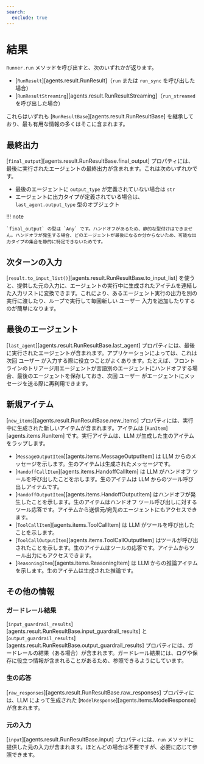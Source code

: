 ```yaml
---
search:
  exclude: true
---
```

# 結果

`Runner.run` メソッドを呼び出すと、次のいずれかが返ります。

-   [`RunResult`][agents.result.RunResult]（`run` または `run_sync` を呼び出した場合）
-   [`RunResultStreaming`][agents.result.RunResultStreaming]（`run_streamed` を呼び出した場合）

これらはいずれも [`RunResultBase`][agents.result.RunResultBase] を継承しており、最も有用な情報の多くはそこに含まれます。

## 最終出力

[`final_output`][agents.result.RunResultBase.final_output] プロパティには、最後に実行されたエージェントの最終出力が含まれます。これは次のいずれかです。

-   最後のエージェントに `output_type` が定義されていない場合は `str`
-   エージェントに出力タイプが定義されている場合は、`last_agent.output_type` 型のオブジェクト

!!! note

    `final_output` の型は `Any` です。ハンドオフがあるため、静的な型付けはできません。ハンドオフが発生する場合、どのエージェントが最後になるか分からないため、可能な出力タイプの集合を静的に特定できないためです。

## 次ターンの入力

[`result.to_input_list()`][agents.result.RunResultBase.to_input_list] を使うと、提供した元の入力に、エージェントの実行中に生成されたアイテムを連結した入力リストに変換できます。これにより、あるエージェント実行の出力を別の実行に渡したり、ループで実行して毎回新しい ユーザー 入力を追加したりするのが簡単になります。

## 最後のエージェント

[`last_agent`][agents.result.RunResultBase.last_agent] プロパティには、最後に実行されたエージェントが含まれます。アプリケーションによっては、これは次回 ユーザー が入力する際に役立つことがよくあります。たとえば、フロントラインのトリアージ用エージェントが言語別のエージェントにハンドオフする場合、最後のエージェントを保存しておき、次回 ユーザー がエージェントにメッセージを送る際に再利用できます。

## 新規アイテム

[`new_items`][agents.result.RunResultBase.new_items] プロパティには、実行中に生成された新しいアイテムが含まれます。アイテムは [`RunItem`][agents.items.RunItem] です。実行アイテムは、LLM が生成した生のアイテムをラップします。

-   [`MessageOutputItem`][agents.items.MessageOutputItem] は LLM からのメッセージを示します。生のアイテムは生成されたメッセージです。
-   [`HandoffCallItem`][agents.items.HandoffCallItem] は LLM がハンドオフ ツールを呼び出したことを示します。生のアイテムは LLM からのツール呼び出しアイテムです。
-   [`HandoffOutputItem`][agents.items.HandoffOutputItem] はハンドオフが発生したことを示します。生のアイテムはハンドオフ ツール呼び出しに対するツール応答です。アイテムから送信元/宛先のエージェントにもアクセスできます。
-   [`ToolCallItem`][agents.items.ToolCallItem] は LLM がツールを呼び出したことを示します。
-   [`ToolCallOutputItem`][agents.items.ToolCallOutputItem] はツールが呼び出されたことを示します。生のアイテムはツールの応答です。アイテムからツール出力にもアクセスできます。
-   [`ReasoningItem`][agents.items.ReasoningItem] は LLM からの推論アイテムを示します。生のアイテムは生成された推論です。

## その他の情報

### ガードレール結果

[`input_guardrail_results`][agents.result.RunResultBase.input_guardrail_results] と [`output_guardrail_results`][agents.result.RunResultBase.output_guardrail_results] プロパティには、ガードレールの結果（ある場合）が含まれます。ガードレール結果には、ログや保存に役立つ情報が含まれることがあるため、参照できるようにしています。

### 生の応答

[`raw_responses`][agents.result.RunResultBase.raw_responses] プロパティには、LLM によって生成された [`ModelResponse`][agents.items.ModelResponse] が含まれます。

### 元の入力

[`input`][agents.result.RunResultBase.input] プロパティには、`run` メソッドに提供した元の入力が含まれます。ほとんどの場合は不要ですが、必要に応じて参照できます。